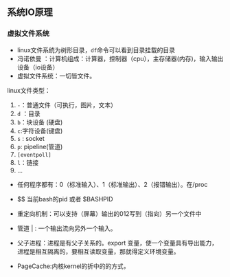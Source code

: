 ## 系统IO原理  
### 虚拟文件系统
* linux文件系统为树形目录，`df`命令可以看到目录挂载的目录
* 冯诺依曼 ：计算机组成：计算器，控制器（cpu），主存储器(内存)，输入输出设备（io设备）
* 虚拟文件系统：一切皆文件。  

linux文件类型：
1. `-`：普通文件（可执行，图片，文本）
2. `d` ：目录
3. `b`：块设备  (硬盘)
4. `c`:字符设备(键盘)
5. `s` : socket
6. `p`: pipeline(管道)
7. `[eventpoll]`
8. `l`：链接
9. ...    

* 任何程序都有：0（标准输入）、1（标准输出）、2（报错输出）。在/proc
* $$ 当前bash的pid 或者 $BASHPID 
* 重定向机制：可以支持（屏幕）输出的012写到（指向）另一个文件中
* 管道 | : 一个输出流向另外一个输入。
* 父子进程：进程是有父子关系的。export 变量，使一个变量具有导出能力，进程是相互隔离的，要相互读取变量，那就得定义环境变量。  

* PageCache:内核kernel的折中的的方式，
